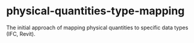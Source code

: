 # physical-quantities-type-mapping

The initial approach of mapping physical quantities to specific data types (IFC, Revit).
